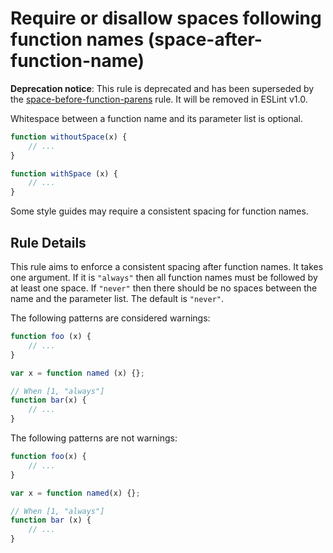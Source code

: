 # Require or disallow spaces following function names (space-after-function-name)

**Deprecation notice**: This rule is deprecated and has been superseded by the [space-before-function-parens](space-before-function-parens.md) rule. It will be removed in ESLint v1.0.

Whitespace between a function name and its parameter list is optional.

```js
function withoutSpace(x) {
	// ...
}

function withSpace (x) {
	// ...
}
```

Some style guides may require a consistent spacing for function names.

## Rule Details

This rule aims to enforce a consistent spacing after function names. It takes one argument. If it is `"always"` then all function names must be followed by at least one space. If `"never"` then there should be no spaces between the name and the parameter list. The default is `"never"`.


The following patterns are considered warnings:

```js
function foo (x) {
	// ...
}

var x = function named (x) {};

// When [1, "always"]
function bar(x) {
	// ...
}
```

The following patterns are not warnings:

```js
function foo(x) {
	// ...
}

var x = function named(x) {};

// When [1, "always"]
function bar (x) {
	// ...
}
```
